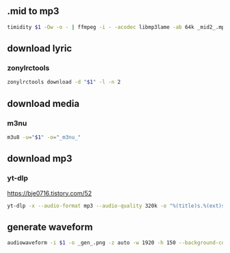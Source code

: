 ## .mid to mp3

```sh
timidity $1 -Ow -o - | ffmpeg -i - -acodec libmp3lame -ab 64k _mid2_.mp3
```

## download lyric

### zonylrctools

```sh
zonylrctools download -d "$1" -l -n 2
```

## download media

### m3nu

```sh
m3u8 -u="$1" -o="_m3nu_"
```

## download mp3

### yt-dlp

https://bje0716.tistory.com/52

```sh
yt-dlp -x --audio-format mp3 --audio-quality 320k -o "%(title)s.%(ext)s" <url_1>
```

## generate waveform

```sh
audiowaveform -i $1 -o _gen_.png -z auto -w 1920 -h 150 --background-color fffff8 --waveform-color 111111 --axis-label-color fffff8 --border-color fffff8
```

